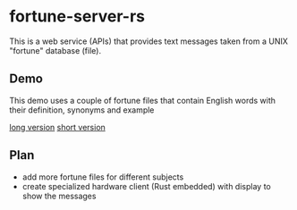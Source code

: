 # fortune-server-rs

This is a web service (APIs) that provides text messages taken from a UNIX "fortune" database (file).

## Demo

This demo uses a couple of fortune files that contain English words with their definition, synonyms and example

[long version](https://gioyingtec.com/fortune/english)
[short version](https://gioyingtec.com/fortune/english?size=Short)

## Plan

* add more fortune files for different subjects
* create specialized hardware client (Rust embedded) with display to show the messages


